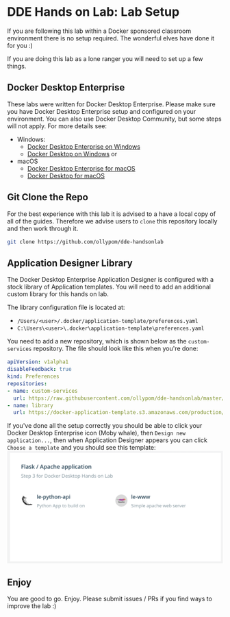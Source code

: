 # DDE Hands on Lab: Lab Setup

If you are following this lab within a Docker sponsored classroom environment
there is no setup required. The wonderful elves have done it for you :)

If you are doing this lab as a lone ranger you will need to set up a few things.

## Docker Desktop Enterprise

These labs were written for Docker Desktop Enterprise. Please make sure you have Docker Desktop Enterprise setup and configured on your
environment. You can also use Docker Desktop Community, but some steps will not apply. For more details see:
* Windows:
  * [Docker Desktop Enterprise on Windows](https://docs.docker.com/ee/desktop/admin/install/windows/)
  * [Docker Desktop on Windows](https://docs.docker.com/docker-for-windows/install/) or
* macOS
  * [Docker Desktop Enterprise for macOS](https://docs.docker.com/ee/desktop/admin/install/mac/)
  * [Docker Desktop for macOS](https://docs.docker.com/docker-for-mac/install/)

## Git Clone the Repo

For the best experience with this lab it is advised to a have a local copy of
all of the guides. Therefore we advise users to `clone` this repository locally
and then work through it.

```bash
git clone https://github.com/ollypom/dde-handsonlab
```

## Application Designer Library

The Docker Desktop Enterprise Application Designer is configured with a stock
library of Application templates. You will need to add an additional custom
library for this hands on lab.

The library configuration file is located at:

   * `/Users/<user>/.docker/application-template/preferences.yaml`
   * `C:\Users\<user>\.docker\application-template\preferences.yaml`

   You need to add a new repository, which is shown below as the `custom-services` repository. The file should look like this when you're done:

   ```yaml
   apiVersion: v1alpha1
   disableFeedback: true
   kind: Preferences
   repositories:
   - name: custom-services
     url: https://raw.githubusercontent.com/ollypom/dde-handsonlab/master/labsetup/appdesignertemplates/library.yaml
   - name: library
     url: https://docker-application-template.s3.amazonaws.com/production/v0.1.5/library.yaml
   ```

If you've done all the setup correctly you should be able to click your Docker Desktop Enterprise icon (Moby whale), then `Design new application...`, then when Application Designer appears you can click `Choose a template` and you should see this template:
![App Designer](./images/labsetupAppDesigner.png)

## Enjoy

You are good to go. Enjoy. Please submit issues / PRs if you find ways to improve the lab :)